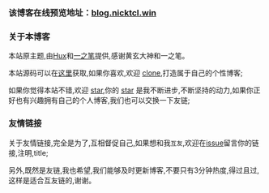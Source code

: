 ### 该博客在线预览地址：[blog.nicktcl.win](https://blog.nicktcl.win/)


### 关于本博客

本站原主题,由[Hux](https://github.com/Huxpro/huxpro.github.io)和[一之笔](https://github.com/yizibi/yizibi.github.io)提供,感谢黄玄大神和一之笔。

本站源码可以在[这里](https://github.com/nicktcl/nicktcl.github.io)获取,如果你喜欢,欢迎 [clone]((https://github.com/nicktcl/nicktcl.github.io)),打造属于自己的个性博客;

如果你觉得本站不错,欢迎 [star](https://github.com/nicktcl/nicktcl.github.io),你的 [star](https://github.com/nicktcl/nicktcl.github.io) 是我不断进步,不断坚持的动力,如果你正好也有兴趣拥有自己的个人博客,我们也可以交换一下友链;


### 友情链接

关于友情链接,完全是为了,互相督促自己,如果想和我`互友`,欢迎在[issue](https://github.com/nicktcl/nicktcl.github.io/issues)留言你的链接,注明,title;

另外,既然是友链,我也希望,我们能够及时更新博客,不要只有3分钟热度,得过且过,这样是适合互友链的,谢谢。